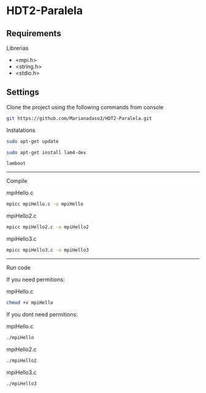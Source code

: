 # HDT2-Paralela


## Requirements

Librerias 

- <mpi.h>     
- <string.h>
- <stdio.h>
  
## Settings

Clone the project using the following commands from console

```bash
git https://github.com/Marianadaso3/HDT2-Paralela.git
```
Instalations

```bash
sudo apt-get update
```

```bash
sudo apt-get install lam4-dev
```

```bash
lamboot
```
-----------------------------------------------------

Compile

mpiHello.c
```bash
mpicc mpiHello.c -o mpiHello
```

mpiHello2.c
```bash
mpicc mpiHello2.c -o mpiHello2
```

mpiHello3.c
```bash
mpicc mpiHello3.c -o mpiHello3
```

-----------------------------------------------------

Run code

If you need permitions:

mpiHello.c
```bash
chmod +x mpiHello
```

If you dont need permitions:

mpiHello.c
```bash
./mpiHello
```

mpiHello2.c
```bash
./mpiHello2
```

mpiHello3.c
```bash
./mpiHello3
```



